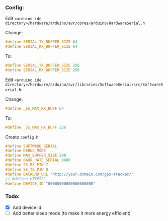 ### Config:

Edit `<arduino ide directory>/hardware/arduino/avr/cores/arduino/HardwareSerial.h`

Change:
```cpp
#define SERIAL_TX_BUFFER_SIZE 64
#define SERIAL_RX_BUFFER_SIZE 64
```

To:
```cpp
#define SERIAL_TX_BUFFER_SIZE 256
#define SERIAL_RX_BUFFER_SIZE 256
```

Edit `<arduino ide directory>/hardware/arduino/avr/libraries/SoftwareSerial/src/SoftwareSerial.h`:

Change:
```cpp
#define _SS_MAX_RX_BUFF 64
```

To:
```cpp
#define _SS_MAX_RX_BUFF 256
```

Create `config.h`:
```cpp
#define SOFTWARE_SERIAL
#define DEBUG_MODE
#define MAX_BUFFER_SIZE 200
#define BAUD_RATE_SERIAL 9600
#define SS_RX_PIN 7
#define SS_TX_PIN 8
#define BACKEND_URL "http://your.domain.com/gps-tracker/"
// #define HTTPSSL
#define DEVICE_ID "00000000000000000000"
```

### Todo:
- [x] Add device id
- [ ] Add better sleep mode (to make it more energy efficient)

